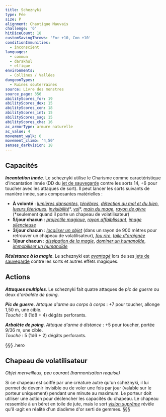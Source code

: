 ```yaml
---
title: Scheznyki
type: Fée
size: P
alignment: Chaotique Mauvais
challenge: '6'
hitDiceCount: 18
customSavingThrows: 'For +10, Con +10'
conditionImmunities:
  - inconscient
languages:
  - commun
  - darakhul
  - elfique
environments:
  - Collines / Vallées
dungeonTypes:
  - Ruines souterraines
source: Livre des monstres
source_page: 356
abilityScores_for: 19
abilityScores_dex: 15
abilityScores_con: 18
abilityScores_int: 15
abilityScores_sag: 15
abilityScores_cha: 16
ac_armorType: armure naturelle
ac_value: 4
movement_walk: 6
movement_climb: '4,50'
senses_darkvision: 18
---
```

## Capacités
_**Incantation innée**_. Le scheznyki utilise le Charisme comme caractéristique d'incantation innée (DD du [jet de sauvegarde](/utiliser-les-caracteristiques/#jets-de-sauvegarde) contre les sorts 14, +6 pour toucher avec les attaques de sort). Il peut lancer les sorts suivants de manière innée, sans composantes matérielles :
* **À volonté** : [_lumières dansantes_](/grimoire/lumieres-dansantes/), [_ténèbres_](/grimoire/tenebres/), [_détection du mal et du bien_](/grimoire/detection-du-mal-et-du-bien/), [_lueurs féeriques_](/grimoire/lueurs-feeriques/), [_invisibilité_](/grimoire/invisibilite/)\*, [_vol_](/grimoire/vol/)\*, [_main du mage_](/grimoire/main-du-mage/), [_rayon de givre_](/grimoire/rayon-de-givre/) (\*seulement quand il porte un chapeau de volatilisateur)
* **5/jour chacun** : [_projectile magique_](/grimoire/projectile-magique/), [_rayon affaiblissant_](/grimoire/rayon-affaiblissant/), [_image silencieuse_](/grimoire/image-silencieuse/)
* **3/jour chacun** : [_localiser un objet_](/grimoire/localiser-un-objet/) (dans un rayon de 900 mètres pour retrouver un chapeau de volatilisateur), [_fou rire_](/grimoire/fou-rire/), [_toile d'araignée_](/grimoire/toile-d-araignee/)
* **1/jour chacun** : [_dissipation de la magie_](/grimoire/dissipation-de-la-magie/), [_dominer un humanoïde_](/grimoire/dominer-un-humanoide/), [_immobiliser un humanoïde_](/grimoire/immobiliser-un-humanoide/)

_**Résistance à la magie**_. Le scheznyki est [_avantagé_](/utiliser-les-caracteristiques/#avantage-et-desavantage) lors de ses [jets de sauvegarde](/utiliser-les-caracteristiques/#jets-de-sauvegarde) contre les sorts et autres effets magiques.

## Actions
_**Attaques multiples**_. Le scheznyki fait quatre attaques de _pic de guerre_ ou deux d'_arbalète de poing_.

_**Pic de guerre**_. _Attaque d'arme au corps à corps_ : +7 pour toucher, allonge 1,50 m, une cible.  
_Touché_ : 8 (1d8 + 4) dégâts perforants.

_**Arbalète de poing**_. _Attaque d'arme à distance_ : +5 pour toucher, portée 9/36 m, une cible.  
_Touché_ : 5 (1d6 + 2) dégâts perforants.

§§§ .hero
## Chapeau de volatilisateur
_Objet merveilleux, peu courant (harmonisation requise)_

Si ce chapeau est coiffé par une créature autre qu'un scheznyki, il lui permet de devenir invisible ou de voler une fois par jour (valable sur le porteur uniquement) pendant une minute au maximum. Le porteur doit utiliser une action pour déclencher les capacités du chapeau. Le chapeau ressemble à un béret en toile de jute, mais le sort [_vision suprême_](/grimoire/vision-supreme/) révèle qu'il ‹agit en réalité d'un diadème d'or serti de gemmes.
§§§
